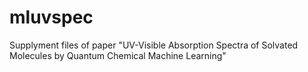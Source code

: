 # mluvspec
Supplyment files of paper "UV-Visible Absorption Spectra of Solvated Molecules by Quantum Chemical Machine Learning"
